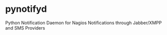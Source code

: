 pynotifyd
=========

Python Notification Daemon for Nagios Notifications through Jabber/XMPP and SMS Providers
